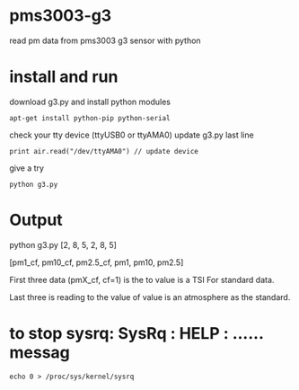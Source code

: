 # pms3003-g3
read pm data from pms3003 g3 sensor with python

# install and run

download g3.py and install python modules

    apt-get install python-pip python-serial

check your tty device (ttyUSB0 or ttyAMA0)
update g3.py last line
    
    print air.read("/dev/ttyAMA0") // update device

give a try

    python g3.py

# Output

python g3.py
[2, 8, 5, 2, 8, 5]

[pm1_cf, pm10_cf, pm2.5_cf, pm1, pm10, pm2.5]

First three data (pmX_cf, cf=1) is the to value is a TSI For standard data.

Last three is reading to the value of value is an atmosphere as the standard.

# to stop  sysrq: SysRq : HELP : ...... messag
    echo 0 > /proc/sys/kernel/sysrq
